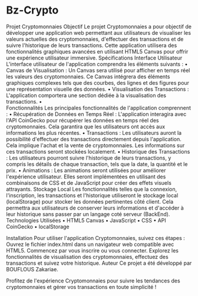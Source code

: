# Bz-Crypto
Projet Cryptomonnaies
Objectif
Le projet Cryptomonnaies a pour objectif de développer une application web 
permettant aux utilisateurs de visualiser les valeurs actuelles des 
cryptomonnaies, d'effectuer des transactions et de suivre l'historique de 
leurs transactions. Cette application utilisera des fonctionnalités 
graphiques avancées en utilisant HTML5 Canvas pour offrir une expérience 
utilisateur immersive.
Spécifications
Interface Utilisateur
L'interface utilisateur de l'application comprendra les éléments suivants 
:
	•	Canvas de Visualisation : Un Canvas sera utilisé pour 
afficher en temps réel les valeurs des cryptomonnaies. Ce Canvas intégrera 
des éléments graphiques complexes tels que des courbes, des lignes et des 
figures pour une représentation visuelle des données.
	•	Visualisation des Transactions : L'application comportera 
une section dédiée à la visualisation des transactions.
	•	
Fonctionnalités
Les principales fonctionnalités de l'application comprennent :
	•	Récupération de Données en Temps Réel : L'application 
interagira avec l'API CoinGecko pour récupérer les données en temps réel 
des cryptomonnaies. Cela garantira que les utilisateurs ont accès aux 
informations les plus récentes.
	•	Transactions : Les utilisateurs auront la possibilité 
d'effectuer des transactions directement depuis l'application. Cela 
implique l'achat et la vente de cryptomonnaies. Les informations sur ces 
transactions seront stockées localement.
	•	Historique des Transactions : Les utilisateurs pourront 
suivre l'historique de leurs transactions, y compris les détails de chaque 
transaction, tels que la date, la quantité et le prix.
	•	Animations : Les animations seront utilisées pour 
améliorer l'expérience utilisateur. Elles seront implémentées en utilisant 
des combinaisons de CSS et de JavaScript pour créer des effets visuels 
attrayants.
Stockage Local
Les fonctionnalités telles que la connexion, l'inscription, les 
transactions et l'historique utiliseront le stockage local (localStorage) 
pour stocker les données pertinentes côté client. Cela permettra aux 
utilisateurs de conserver leurs informations et d'accéder à leur 
historique sans passer par un langage coté serveur (BackEnd).
Technologies Utilisées
	•	HTML5 Canvas
	•	JavaScript
	•	CSS
	•	API CoinGecko
	•	localStorage

Installation
Pour utiliser l'application Cryptomonnaies, suivez ces étapes :
		Ouvrez le fichier index.html dans un navigateur web 
compatible avec HTML5.
		Commencez par vous inscrire ou vous connecter.
		Explorez les fonctionnalités de visualisation des 
cryptomonnaies, effectuez des transactions et suivez votre historique.
Auteur
Ce projet a été développé par BOUFLOUS Zakariae.

Profitez de l'expérience Cryptomonnaies pour suivre les tendances des 
cryptomonnaies et gérer vos transactions en toute simplicité !

